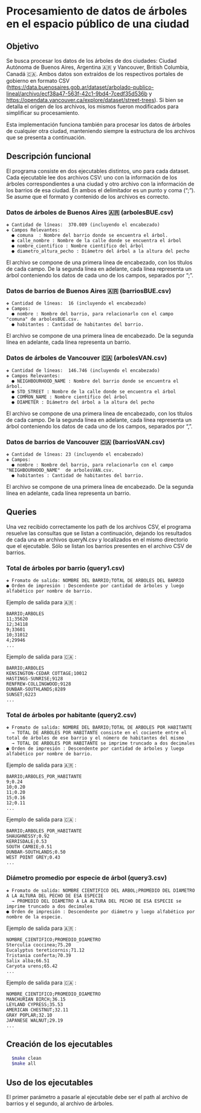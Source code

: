 # Procesamiento de datos de árboles en el espacio público de una ciudad

## Objetivo

Se busca procesar los datos de los árboles de dos ciudades: Ciudad Autónoma de Buenos Aires, Argentina :argentina: y Vancouver, British Columbia, Canadá :canada:.  Ambos datos son extraídos de los respectivos portales de gobierno en formato CSV (https://data.buenosaires.gob.ar/dataset/arbolado-publico-lineal/archivo/ecf38a47-563f-42c1-9bd4-7cedf35d536b y https://opendata.vancouver.ca/explore/dataset/street-trees). Si bien se detalla el origen de los archivos, los mismos fueron modificados para simplificar su procesamiento. 

Esta implementación funciona también para procesar los datos de árboles de cualquier otra ciudad, manteniendo siempre la estructura de los archivos que se presenta a continuación. 

## Descripción funcional

El programa consiste en dos ejecutables distintos, uno para cada dataset. Cada ejecutable lee dos archivos CSV: uno con la información de los
árboles correspondientes a una ciudad y otro archivo con la información de los barrios de esa ciudad. En ambos el delimitador es un punto y coma (“;”). Se asume que el formato y contenido de los archivos es correcto.

### Datos de árboles de Buenos Aires :argentina: (arbolesBUE.csv) ​

```
❖ Cantidad de líneas: ​ 370.089 (incluyendo el encabezado)
❖ Campos Relevantes:
  ● comuna ​ : Nombre del barrio donde se encuentra el árbol.
  ● calle_nombre ​: Nombre de la calle donde se encuentra el árbol
  ● nombre_cientifico ​: Nombre científico del árbol
  ● diametro_altura_pecho ​: Diámetro del árbol a la altura del pecho
```
El archivo se compone de una primera línea de encabezado, con los títulos de cada campo.
De la segunda línea en adelante, cada línea representa un árbol conteniendo los datos de cada uno de
los campos, separados por “;”.

### Datos de barrios de Buenos Aires :argentina: (barriosBUE.csv) ​
```
❖ Cantidad de líneas: ​ 16 (incluyendo el encabezado)
❖ Campos:
  ● nombre ​:​ Nombre del barrio, para relacionarlo con el campo "comuna" de arbolesBUE.csv.
  ● habitantes ​:​ Cantidad de habitantes del barrio.
```
El archivo se compone de una primera línea de encabezado. De la segunda línea en adelante,
cada línea representa un barrio.

###  Datos de árboles de Vancouver :canada: (arbolesVAN.csv) ​

```
❖ Cantidad de líneas: ​ 146.746 (incluyendo el encabezado)
❖ Campos Relevantes:
  ● NEIGHBOURHOOD_NAME ​:​ Nombre del barrio donde se encuentra el árbol.
  ● STD_STREET ​: Nombre de la calle donde se encuentra el árbol
  ● COMMON_NAME ​: Nombre científico del árbol
  ● DIAMETER ​: Diámetro del árbol a la altura del pecho
```
El archivo se compone de una primera línea de encabezado, con los títulos de cada campo.
De la segunda línea en adelante, cada línea representa un árbol conteniendo los datos de cada uno de
los campos, separados por “,”.

### Datos de barrios de Vancouver :canada: (barriosVAN.csv) ​
```
❖ Cantidad de líneas: ​23 (incluyendo el encabezado)
❖ Campos:
  ● nombre ​:​ Nombre del barrio, para relacionarlo con el campo "NEIGHBOURHOOD_NAME" ​ de ​arbolesVAN.csv​.
  ● habitantes ​:​ Cantidad de habitantes del barrio.
```
El archivo se compone de una primera línea de encabezado. De la segunda línea en adelante,
cada línea representa un barrio.

## Queries 

Una vez recibido correctamente los path de los archivos CSV, el programa resuelve las consultas que se listan a continuación, dejando los resultados de cada
una en archivos queryN.csv y localizados en el mismo directorio que el ejecutable. Sólo se listan los barrios presentes en el archivo CSV de barrios.

### Total de árboles por barrio (query1.csv)
```
❖ Fromato de salida: ​NOMBRE DEL BARRIO;TOTAL DE ARBOLES DEL BARRIO
● Orden de impresión ​:​ Descendente por cantidad de árboles y luego alfabético por nombre de barrio. 
```
Ejemplo de salida para :argentina: :
```
BARRIO;ARBOLES
11;35620
12;34118
9;33601
10;31012
4;29946
...
```
Ejemplo de salida para :canada: :
```
BARRIO;ARBOLES
KENSINGTON-CEDAR COTTAGE;10012
HASTINGS-SUNRISE;9128
RENFREW-COLLINGWOOD;9128
DUNBAR-SOUTHLANDS;8289
SUNSET;6223
...
```

### Total de árboles por habitante (query2.csv)

```
❖ Fromato de salida: ​NOMBRE DEL BARRIO;TOTAL DE ARBOLES POR HABITANTE
  → TOTAL DE ARBOLES POR HABITANTE consiste en el cociente entre el total de árboles de ese barrio y el número de habitantes del mismo
  → TOTAL DE ARBOLES POR HABITANTE se imprime truncado a dos decimales
● Orden de impresión ​:​ Descendente por cantidad de árboles y luego alfabético por nombre de barrio. 
```
Ejemplo de salida para :argentina: :
```
BARRIO;ARBOLES_POR_HABITANTE
9;0.24
10;0.20
11;0.20
15;0.16
12;0.11
...
```
Ejemplo de salida para :canada: :
```
BARRIO;ARBOLES_POR_HABITANTE
SHAUGHNESSY;0.92
KERRISDALE;0.53
SOUTH CAMBIE;0.51
DUNBAR-SOUTHLANDS;0.50
WEST POINT GREY;0.43
...
```

### Diámetro promedio por especie de árbol (query3.csv)
```
❖ Fromato de salida: ​NOMBRE CIENTIFICO DEL ARBOL;PROMEDIO DEL DIAMETRO A LA ALTURA DEL PECHO DE ESA ESPECIE
  → PROMEDIO DEL DIAMETRO A LA ALTURA DEL PECHO DE ESA ESPECIE se imprime truncado a dos decimales
● Orden de impresión ​:​ Descendente por diámetro y luego alfabético por nombre de la especie. 
```
Ejemplo de salida para :argentina: :
```
NOMBRE_CIENTIFICO;PROMEDIO_DIAMETRO
Sterculia coccinea;75.20
Eucalyptus tereticornis;71.12
Tristania conferta;70.39
Salix alba;66.51
Caryota urens;65.42
...
```
Ejemplo de salida para :canada: :
```
NOMBRE_CIENTIFICO;PROMEDIO_DIAMETRO
MANCHURIAN BIRCH;36.15
LEYLAND CYPRESS;35.53
AMERICAN CHESTNUT;32.11
GRAY POPLAR;32.10
JAPANESE WALNUT;29.19
...
```

## Creación de los ejecutables

```bash
  $make clean
  $make all
```

## Uso de los ejecutables

El primer parámetro a pasarle al ejecutable debe ser el path al archivo de barrios y el segundo, al archivo de árboles.

